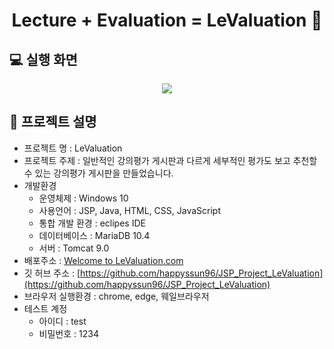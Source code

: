 <h1 align="center">Lecture + Evaluation = LeValuation 📝</h1>


##  💻 실행 화면

<p align="center">
    <img src="https://user-images.githubusercontent.com/59468442/101168234-79ab9800-367e-11eb-9638-3dbaff115936.gif">

</p>



## 📑 프로젝트 설명

- 프로젝트 명 : LeValuation
- 프로젝트 주제 : 일반적인 강의평가 게시판과 다르게 세부적인 평가도 보고 추천할 수 있는 강의평가 게시판을 만들었습니다.
- 개발환경
  - 운영체제 : Windows 10
  - 사용언어 : JSP, Java, HTML, CSS, JavaScript 
  - 통합 개발 환경 : eclipes IDE
  - 데이터베이스 : MariaDB 10.4
  - 서버 : Tomcat 9.0
- 배포주소 : [Welcome to LeValuation.com](http://cancan1.cafe24.com/)
- 깃 허브 주소 : [https://github.com/happyssun96/JSP_Project_LeValuation](https://github.com/happyssun96/JSP_Project_LeValuation)
- 브라우저 실행환경 : chrome, edge, 웨일브라우저
- 테스트 계정
  - 아이디 : test
  - 비밀번호 : 1234


